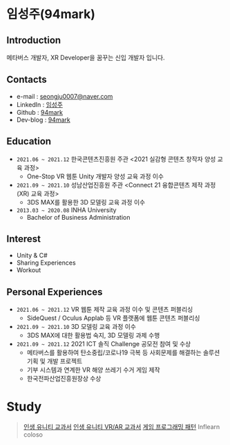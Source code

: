 # 임성주(94mark)
## Introduction
메타버스 개발자, XR Developer을 꿈꾸는 신입 개발자 입니다.
## Contacts
- e-mail : seongju0007@naver.com
- LinkedIn : [임성주](https://www.linkedin.com/in/%EC%84%B1%EC%A3%BC-%EC%9E%84-1940a815b/)
-  Github : [94mark](https://github.com/94mark)
- Dev-blog : [94mark](https://seongju0007.tistory.com/)
## Education
- `2021.06 ~ 2021.12` 한국콘텐츠진흥원 주관 <2021 실감형 콘텐츠 창작자 양성 교육 과정>
	- One-Stop VR 웹툰 Unity 개발자 양성 교육 과정 이수 
- `2021.09 ~ 2021.10` 성남산업진흥원 주관 <Connect 21 융합콘텐츠 제작 과정(XR) 교육 과정>
	- 3DS MAX를 활용한 3D 모델링 교육 과정 이수
- `2013.03 ~ 2020.08` INHA University 
	- Bachelor of Business Administration
## Interest 
- Unity & C#
- Sharing Experiences
- Workout
## Personal Experiences
- `2021.06 ~ 2021.12` VR 웹툰 제작 교육 과정 이수 및 콘텐츠 퍼블리싱 
	-  SideQuest / Oculus Applab 등 VR 플랫폼에 웹툰 콘텐츠 퍼블리싱
- `2021.09 ~ 2021.10` 3D 모델링 교육 과정 이수
	- 3DS MAX에 대한 활용법 숙지, 3D 모델링 과제 수행
- `2021.09 ~ 2021.12` 2021 ICT 솔직 Challenge 공모전 참여 및 수상
	- 메타버스를 활용하여 탄소중립/코로나19 극복 등 사회문제를 해결하는 솔루션 기획 및 개발 프로젝트
	- 기부 시스템과 연계한 VR 해양 쓰레기 수거 게임 제작 
	- 한국전파산업진흥원장상 수상
# Study
> [인생 유니티 교과서](https://book.naver.com/bookdb/book_detail.nhn?bid=16348116)
> [인생 유니티 VR/AR 교과서](https://book.naver.com/bookdb/book_detail.nhn?bid=18896984)
> [게임 프로그래밍 패턴](https://book.naver.com/bookdb/book_detail.nhn?bid=10615724)
> Inflearn 
> coloso  
